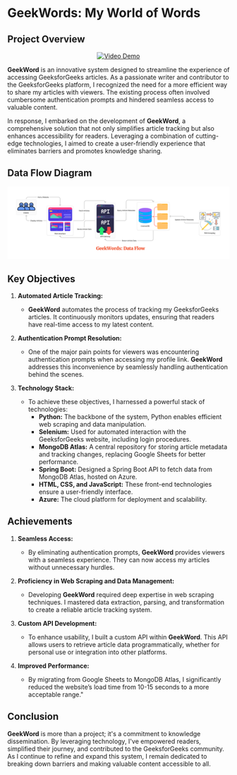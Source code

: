 # **GeekWords: My World of Words**

## **Project Overview**

<p align="center">
  <a href="https://www.youtube.com/watch?v=sTSZtdAkqwg">
    <img src="https://img.youtube.com/vi/sTSZtdAkqwg/0.jpg" alt="Video Demo">
  </a>
</p>

**GeekWord** is an innovative system designed to streamline the experience of accessing GeeksforGeeks articles. As a passionate writer and contributor to the GeeksforGeeks platform, I recognized the need for a more efficient way to share my articles with viewers. The existing process often involved cumbersome authentication prompts and hindered seamless access to valuable content.

In response, I embarked on the development of **GeekWord**, a comprehensive solution that not only simplifies article tracking but also enhances accessibility for readers. Leveraging a combination of cutting-edge technologies, I aimed to create a user-friendly experience that eliminates barriers and promotes knowledge sharing.

## **Data Flow Diagram**

<p align="center">
  <img src="Images/dataflow-diagram.png" alt="Data Flow Diagram">
</p>


## **Key Objectives**

1. **Automated Article Tracking:**
   - **GeekWord** automates the process of tracking my GeeksforGeeks articles. It continuously monitors updates, ensuring that readers have real-time access to my latest content.

2. **Authentication Prompt Resolution:**
   - One of the major pain points for viewers was encountering authentication prompts when accessing my profile link. **GeekWord** addresses this inconvenience by seamlessly handling authentication behind the scenes.

3. **Technology Stack:**
   - To achieve these objectives, I harnessed a powerful stack of technologies:
     - **Python:** The backbone of the system, Python enables efficient web scraping and data manipulation.
     - **Selenium:** Used for automated interaction with the GeeksforGeeks website, including login procedures.
     - **MongoDB Atlas:** A central repository for storing article metadata and tracking changes, replacing Google Sheets for better performance.
     - **Spring Boot:** Designed a Spring Boot API to fetch data from MongoDB Atlas, hosted on Azure.
     - **HTML, CSS, and JavaScript:** These front-end technologies ensure a user-friendly interface.
     - **Azure:** The cloud platform for deployment and scalability.

## **Achievements**

1. **Seamless Access:**
   - By eliminating authentication prompts, **GeekWord** provides viewers with a seamless experience. They can now access my articles without unnecessary hurdles.

2. **Proficiency in Web Scraping and Data Management:**
   - Developing **GeekWord** required deep expertise in web scraping techniques. I mastered data extraction, parsing, and transformation to create a reliable article tracking system.

3. **Custom API Development:**
   - To enhance usability, I built a custom API within **GeekWord**. This API allows users to retrieve article data programmatically, whether for personal use or integration into other platforms.

4. **Improved Performance:**
   - By migrating from Google Sheets to MongoDB Atlas, I significantly reduced the website’s load time from 10-15 seconds to a more acceptable range."

## **Conclusion**

**GeekWord** is more than a project; it's a commitment to knowledge dissemination. By leveraging technology, I've empowered readers, simplified their journey, and contributed to the GeeksforGeeks community. As I continue to refine and expand this system, I remain dedicated to breaking down barriers and making valuable content accessible to all.


